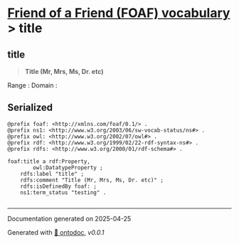 # [Friend of a Friend (FOAF) vocabulary](../homepage.md) > title

## title

> **Title (Mr, Mrs, Ms, Dr. etc)**

Range :
Domain :

## Serialized

```ttl
@prefix foaf: <http://xmlns.com/foaf/0.1/> .
@prefix ns1: <http://www.w3.org/2003/06/sw-vocab-status/ns#> .
@prefix owl: <http://www.w3.org/2002/07/owl#> .
@prefix rdf: <http://www.w3.org/1999/02/22-rdf-syntax-ns#> .
@prefix rdfs: <http://www.w3.org/2000/01/rdf-schema#> .

foaf:title a rdf:Property,
        owl:DatatypeProperty ;
    rdfs:label "title" ;
    rdfs:comment "Title (Mr, Mrs, Ms, Dr. etc)" ;
    rdfs:isDefinedBy foaf: ;
    ns1:term_status "testing" .


```

---

Documentation generated on 2025-04-25

Generated with [📑 ontodoc](https://github.com/StephaneBranly/ontodoc), *v0.0.1*